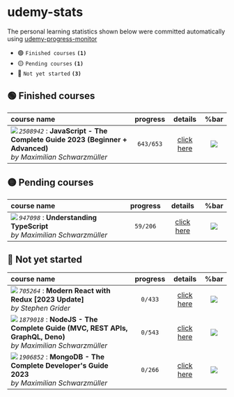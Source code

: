 # udemy-stats

The personal learning statistics shown below were committed automatically using [udemy-progress-monitor](https://github.com/smlkdev/udemy-progress-monitor)

- :green_circle: `Finished courses` **`(1)`**
- :yellow_circle: `Pending courses` **`(1)`**
- :red_circle: `Not yet started` **`(3)`**

## :green_circle: Finished courses
| course name | progress | details | %bar |
| :---------- | :------: | :-----: | :---------: |
| <img align="left" src="https://img-c.udemycdn.com/course/125_H/2508942_11d3_3.jpg">  _`2508942`_ : **JavaScript - The Complete Guide 2023 (Beginner + Advanced)** <br> _by Maximilian Schwarzmüller_ | `643/653` | [click here](https://github.com/smlkdev/udemy-stats/tree/master/javascript-the-complete-guide-2020-beginner-advanced__2508942&#x2F;README.md) | ![](https://geps.dev/progress/98) |

## :yellow_circle: Pending courses
| course name | progress | details | %bar |
| :---------- | :------: | :-----: | :---------: |
| <img align="left" src="https://img-c.udemycdn.com/course/125_H/947098_02ec_2.jpg">  _`947098`_ : **Understanding TypeScript** <br> _by Maximilian Schwarzmüller_ | `59/206` | [click here](https://github.com/smlkdev/udemy-stats/tree/master/understanding-typescript__947098&#x2F;README.md) | ![](https://geps.dev/progress/29) |

## :red_circle: Not yet started
| course name | progress | details | %bar |
| :---------- | :------: | :-----: | :---------: |
| <img align="left" src="https://img-b.udemycdn.com/course/125_H/705264_caa9_13.jpg">  _`705264`_ : **Modern React with Redux [2023 Update]** <br> _by Stephen Grider_ | `0/433` | [click here](https://github.com/smlkdev/udemy-stats/tree/master/react-redux__705264&#x2F;README.md) | ![](https://geps.dev/progress/0) |
| <img align="left" src="https://img-c.udemycdn.com/course/125_H/1879018_95b6_3.jpg">  _`1879018`_ : **NodeJS - The Complete Guide (MVC, REST APIs, GraphQL, Deno)** <br> _by Maximilian Schwarzmüller_ | `0/543` | [click here](https://github.com/smlkdev/udemy-stats/tree/master/nodejs-the-complete-guide__1879018&#x2F;README.md) | ![](https://geps.dev/progress/0) |
| <img align="left" src="https://img-c.udemycdn.com/course/125_H/1906852_93c6_2.jpg">  _`1906852`_ : **MongoDB - The Complete Developer&#39;s Guide 2023** <br> _by Maximilian Schwarzmüller_ | `0/266` | [click here](https://github.com/smlkdev/udemy-stats/tree/master/mongodb-the-complete-developers-guide__1906852&#x2F;README.md) | ![](https://geps.dev/progress/0) |


